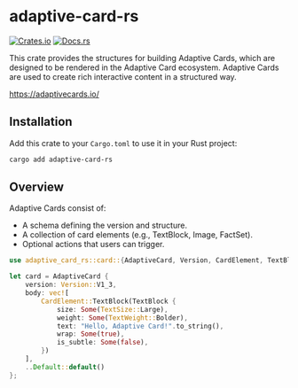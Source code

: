 # adaptive-card-rs

[![Crates.io](https://img.shields.io/crates/v/adaptive-card-rs)](https://crates.io/crates/adaptive-card-rs)
[![Docs.rs](https://docs.rs/adaptive-card-rs/badge.svg)](https://docs.rs/adaptive-card-rs/latest/adaptive_card_rs/)

This crate provides the structures for building Adaptive Cards, which are designed to be
rendered in the Adaptive Card ecosystem. Adaptive Cards are used to create rich
interactive content in a structured way.

https://adaptivecards.io/

## Installation

Add this crate to your `Cargo.toml` to use it in your Rust project:

```sh
cargo add adaptive-card-rs
```

## Overview
 Adaptive Cards consist of:
 - A schema defining the version and structure.
 - A collection of card elements (e.g., TextBlock, Image, FactSet).
 - Optional actions that users can trigger.

 ```rust
 use adaptive_card_rs::card::{AdaptiveCard, Version, CardElement, TextBlock, TextSize, TextWeight};

 let card = AdaptiveCard {
     version: Version::V1_3,
     body: vec![
         CardElement::TextBlock(TextBlock {
             size: Some(TextSize::Large),
             weight: Some(TextWeight::Bolder),
             text: "Hello, Adaptive Card!".to_string(),
             wrap: Some(true),
             is_subtle: Some(false),
         })
     ],
     ..Default::default()
 };
 ```
